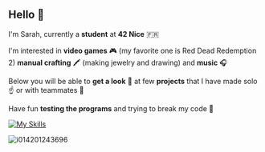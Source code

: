## Hello 👋

I'm Sarah, currently a **student** at **42 Nice** 🇫🇷

I'm interested in **video games** 🎮 (my favorite one is Red Dead Redemption 2) **manual crafting** 🖍️ (making jewelry and drawing)  and **music** 🎧

Below you will be able to **get a look** 👀 at few **projects** that I have made solo ☝️ or with teammates 🤝

Have fun **testing the programs** and trying to break my code 🔨

[![My Skills](https://skillicons.dev/icons?i=c,cpp,bash)](https://skillicons.dev)

![i014201243696](https://github.com/user-attachments/assets/d18b0f0d-7d30-4659-b301-59f8d83f1fb2)


